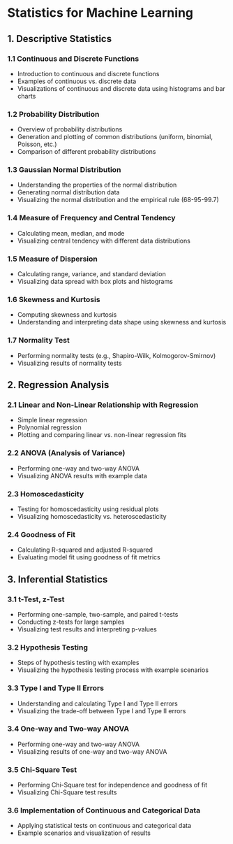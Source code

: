 # Statistics for Machine Learning

## 1. Descriptive Statistics

### 1.1 Continuous and Discrete Functions

- Introduction to continuous and discrete functions
- Examples of continuous vs. discrete data
- Visualizations of continuous and discrete data using histograms and bar charts

### 1.2 Probability Distribution

- Overview of probability distributions
- Generation and plotting of common distributions (uniform, binomial, Poisson, etc.)
- Comparison of different probability distributions

### 1.3 Gaussian Normal Distribution

- Understanding the properties of the normal distribution
- Generating normal distribution data
- Visualizing the normal distribution and the empirical rule (68-95-99.7)

### 1.4 Measure of Frequency and Central Tendency

- Calculating mean, median, and mode
- Visualizing central tendency with different data distributions

### 1.5 Measure of Dispersion

- Calculating range, variance, and standard deviation
- Visualizing data spread with box plots and histograms

### 1.6 Skewness and Kurtosis

- Computing skewness and kurtosis
- Understanding and interpreting data shape using skewness and kurtosis

### 1.7 Normality Test

- Performing normality tests (e.g., Shapiro-Wilk, Kolmogorov-Smirnov)
- Visualizing results of normality tests

## 2. Regression Analysis

### 2.1 Linear and Non-Linear Relationship with Regression

- Simple linear regression
- Polynomial regression
- Plotting and comparing linear vs. non-linear regression fits

### 2.2 ANOVA (Analysis of Variance)

- Performing one-way and two-way ANOVA
- Visualizing ANOVA results with example data

### 2.3 Homoscedasticity

- Testing for homoscedasticity using residual plots
- Visualizing homoscedasticity vs. heteroscedasticity

### 2.4 Goodness of Fit

- Calculating R-squared and adjusted R-squared
- Evaluating model fit using goodness of fit metrics

## 3. Inferential Statistics

### 3.1 t-Test, z-Test

- Performing one-sample, two-sample, and paired t-tests
- Conducting z-tests for large samples
- Visualizing test results and interpreting p-values

### 3.2 Hypothesis Testing

- Steps of hypothesis testing with examples
- Visualizing the hypothesis testing process with example scenarios

### 3.3 Type I and Type II Errors

- Understanding and calculating Type I and Type II errors
- Visualizing the trade-off between Type I and Type II errors

### 3.4 One-way and Two-way ANOVA

- Performing one-way and two-way ANOVA
- Visualizing results of one-way and two-way ANOVA

### 3.5 Chi-Square Test

- Performing Chi-Square test for independence and goodness of fit
- Visualizing Chi-Square test results

### 3.6 Implementation of Continuous and Categorical Data

- Applying statistical tests on continuous and categorical data
- Example scenarios and visualization of results
